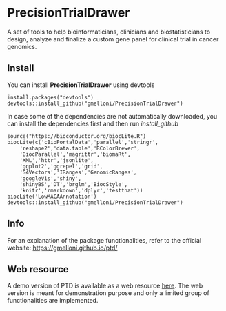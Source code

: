 # PrecisionTrialDrawer

A set of tools to help bioinformaticians, clinicians and biostatisticians
to design, analyze and finalize a custom gene panel for clinical trial in cancer genomics.

## Install

You can install **PrecisionTrialDrawer** using devtools

```{r}
install.packages("devtools")
devtools::install_github("gmelloni/PrecisionTrialDrawer")
```
In case some of the dependencies are not automatically downloaded,
you can install the dependencies first and then run *install_github*

```{r}
source("https://bioconductor.org/biocLite.R")
biocLite(c('cBioPortalData','parallel','stringr',
    'reshape2','data.table','RColorBrewer',
    'BiocParallel','magrittr','biomaRt',
    'XML','httr','jsonlite',
    'ggplot2','ggrepel','grid',
    'S4Vectors','IRanges','GenomicRanges',
    'googleVis','shiny',
    'shinyBS','DT','brglm','BiocStyle',
    'knitr','rmarkdown','dplyr','testthat'))
biocLite('LowMACAAnnotation')
devtools::install_github("gmelloni/PrecisionTrialDrawer")
```
## Info

For an explanation of the package functionalities, refer to the official website: https://gmelloni.github.io/ptd/

## Web resource

A demo version of PTD is available as a web resource [here](https://gmelloni.github.io/ptd/shinyapp.html). The web version is meant for demonstration purpose and only a limited group of functionalities are implemented. 
